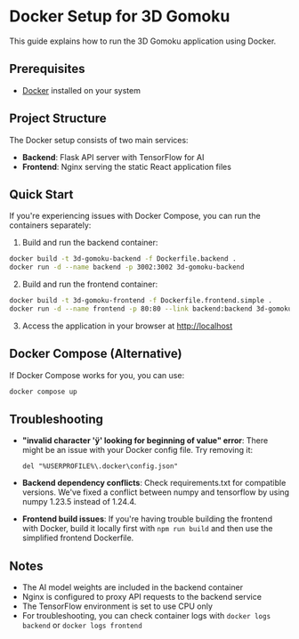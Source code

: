 # Docker Setup for 3D Gomoku

This guide explains how to run the 3D Gomoku application using Docker.

## Prerequisites

- [Docker](https://www.docker.com/products/docker-desktop/) installed on your system

## Project Structure

The Docker setup consists of two main services:
- **Backend**: Flask API server with TensorFlow for AI
- **Frontend**: Nginx serving the static React application files

## Quick Start

If you're experiencing issues with Docker Compose, you can run the containers separately:

1. Build and run the backend container:
```bash
docker build -t 3d-gomoku-backend -f Dockerfile.backend .
docker run -d --name backend -p 3002:3002 3d-gomoku-backend
```

2. Build and run the frontend container:
```bash
docker build -t 3d-gomoku-frontend -f Dockerfile.frontend.simple .
docker run -d --name frontend -p 80:80 --link backend:backend 3d-gomoku-frontend
```

3. Access the application in your browser at [http://localhost](http://localhost)

## Docker Compose (Alternative)

If Docker Compose works for you, you can use:

```bash
docker compose up
```

## Troubleshooting

- **"invalid character 'ÿ' looking for beginning of value" error**: There might be an issue with your Docker config file. Try removing it:
  ```
  del "%USERPROFILE%\.docker\config.json"
  ```
  
- **Backend dependency conflicts**: Check requirements.txt for compatible versions. We've fixed a conflict between numpy and tensorflow by using numpy 1.23.5 instead of 1.24.4.

- **Frontend build issues**: If you're having trouble building the frontend with Docker, build it locally first with `npm run build` and then use the simplified frontend Dockerfile.

## Notes

- The AI model weights are included in the backend container
- Nginx is configured to proxy API requests to the backend service
- The TensorFlow environment is set to use CPU only
- For troubleshooting, you can check container logs with `docker logs backend` or `docker logs frontend` 